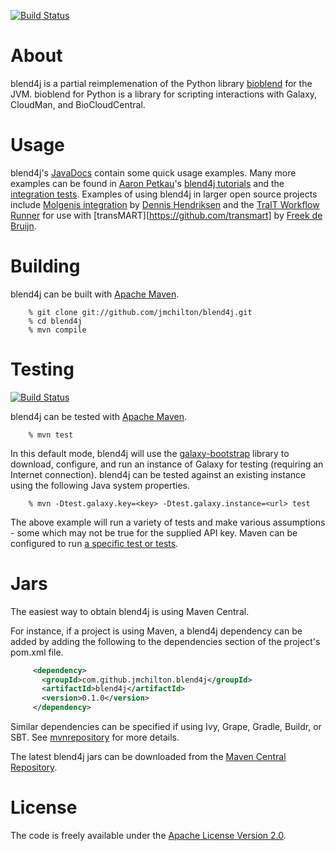 [![Build Status](https://travis-ci.org/jmchilton/blend4j.png?branch=master)](https://travis-ci.org/jmchilton/blend4j)

# About

blend4j is a partial reimplemenation of the Python library [bioblend][1]
for the JVM. bioblend for Python is a library for scripting interactions
with Galaxy, CloudMan, and BioCloudCentral.

[1]: https://github.com/afgane/bioblend

# Usage

blend4j's [JavaDocs][api] contain some quick usage examples. Many more
examples can be found in  [Aaron Petkau][apetkau]'s [blend4j tutorials][tutorial]
and the [integration tests][tests]. Examples of using
blend4j in larger open source projects include [Molgenis integration][molgensis] by [Dennis Hendriksen][dennishendriksen] and the
[TraIT Workflow Runner][trait] for use with
[transMART][https://github.com/transmart] by [Freek de Bruijn][freekdb].

[api]: http://jmchilton.github.io/blend4j/apidocs/
[tutorial]: https://github.com/apetkau/blend4j-tutorials
[tests]: https://github.com/jmchilton/blend4j/tree/master/src/test/java/com/github/jmchilton/blend4j/galaxy
[molgensis]: https://github.com/molgenis/molgenis/commit/57d229a8d36fa9dae1155685e85187399863057f
[transmart]: https://github.com/transmart
[trait]: https://github.com/jmchilton/blend4j
[apetkau]: https://github.com/apetkau
[freekdb]: https://github.com/freekdb
[dennishendriksen]: https://github.com/dennishendriksen

# Building

blend4j can be built with [Apache Maven][b1].

        % git clone git://github.com/jmchilton/blend4j.git
        % cd blend4j
        % mvn compile

# Testing

[![Build Status](https://travis-ci.org/jmchilton/blend4j.png?branch=master)](https://travis-ci.org/jmchilton/blend4j)

blend4j can be tested with [Apache Maven][b1].

        % mvn test 

In this default mode, blend4j will use the [galaxy-bootstrap][t1] library to download, configure,
and run an instance of Galaxy for testing (requiring an Internet connection). blend4j can be tested against an existing instance using the following Java system properties.

        % mvn -Dtest.galaxy.key=<key> -Dtest.galaxy.instance=<url> test

The above example will run a variety of tests and make various assumptions - some which may not be true for the supplied API key. Maven can be configured to run [a specific test or tests][t2].

[b1]: http://maven.apache.org/
[t1]: https://github.com/jmchilton/galaxy-bootstrap
[t2]: http://maven.apache.org/surefire/maven-surefire-plugin/examples/single-test.html

# Jars

The easiest way to obtain blend4j is using Maven Central. 

For instance, if a project is using Maven, a blend4j dependency can be added by 
adding the following to the dependencies section of the project's pom.xml file.

```xml
     <dependency>
       <groupId>com.github.jmchilton.blend4j</groupId>
       <artifactId>blend4j</artifactId>
       <version>0.1.0</version>
     </dependency>
```

Similar dependencies can be specified if using Ivy, Grape, Gradle, Buildr, or SBT. 
See [mvnrepository][d1] for more details.


The latest blend4j jars can be downloaded from the [Maven Central Repository][d0].

[d0]: http://search.maven.org/#search%7Cga%7C1%7Cg%3A%22com.github.jmchilton.blend4j%22
[d1]: http://mvnrepository.com/artifact/com.github.jmchilton.blend4j/blend4j/

# License

The code is freely available under the [Apache License Version 2.0][l1].

[l1]: http://www.apache.org/licenses/LICENSE-2.0.html

